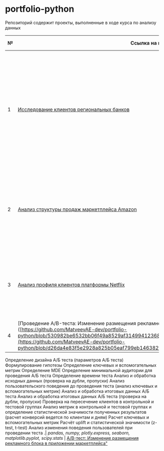 # portfolio-python
Репозиторий содержит проекты, выполненные в ходе курса по анализу данных

№ | Ссылка на проект | Отрасль бизнеса | Описание | Используемые библиотеки | Презентация проекта 
---|---|---|---|---|---
1 | [Исследование клиентов региональных банков](https://github.com/MatveevAE-dev/portfolio-python/blob/530982be6532bb06f49a8529af31499412368ec2/bank_clients_research/bank_clients_research.ipynb)| Финтех, Банкинг | Исследование транзакций и баланса клиентов регионального банка и выделение портрета клиентов, которые склонны уходить из банка. Проведение EDA. Проверка статистических гипотез о поведении клиентов.| *pandas, numpy, seaborn, plotly* | [Презентация "Исследование клиентов региональных банков"]( https://drive.google.com/file/d/1zlyocYQJSvqsFZegKh2RaQtFfRDvMqxS/view?usp=sharing)
2 | [Анализ структуры продаж маркетплейса Amazon](https://github.com/MatveevAE-dev/portfolio-python/blob/530982be6532bb06f49a8529af31499412368ec2/amazon_marketplace_data/amazon_marketplace_data.ipynb)| Маркетплейсы | Исследование структуры продаж и профиля клиентов на меркетплейсе Amazon. Проведение EDA. Проверка статистических гипотез о поведении клиентов.| *pandas, numpy, matplotlib, seaborn, plotly* | [Презентация "Анализ структуры продаж маркетплейса Amazon"]( https://drive.google.com/file/d/1HiJ778r0WrA1CIlQ_h6Gm8cP9uNQgyFG/view?usp=sharing)
3 | [Анализ профиля клиентов платформы Netflix](https://github.com/MatveevAE-dev/portfolio-python/blob/530982be6532bb06f49a8529af31499412368ec2/netflix_users_analysis/netflix_users_analysis.ipynb)| Стриминговые сервисы | Исследование профиля клиентов на меркетплейсе Amazon. Проведение EDA. Проверка статистических гипотез о поведении клиентов.| *pandas, numpy, seaborn, plotly* | [Презентация "Анализ профиля клиентов платформы Netflix"](https://drive.google.com/file/d/1Yfz1aAYV1X3TxtlSehlXXhC6YoiIeFoB/view?usp=sharing)
4 | [Проведение A/B-теста: Изменение размещения рекламного блока в приложении маркетплейса]([https://github.com/MatveevAE-dev/portfolio-python/blob/530982be6532bb06f49a8529af31499412368ec2/netflix_users_analysis/netflix_users_analysis.ipynb](https://github.com/MatveevAE-dev/portfolio-python/blob/d26da4e83f5e2928a825b05eaf799eb146382f00/A_B%20test%20marketplace/FP_A_B_test.ipynb)| Маркетплейсы | Задачи, решаемые при проведении А/Б теста:
Определение дизайна А/Б теста (параметров А/Б теста)
Формулирование гипотезы
Определение ключевых и вспомогательных метрик
Определение MDE
Определение минимальной аудитории для проведения А/Б теста
Определение времени теста
Анализ и обработка исходных данных (проверка на дубли, пропуски)
Анализ пользовательского поведения до проведения теста (анализ ключевых и вспомогательных метрик)
Анализ и обработка итоговых данных А/Б теста
Анализ и обработка итоговых данных А/Б теста (проверка на дубли, пропуски)
Проверка на пересечение клиентов в контрольной и тестовой группах
Анализ метрик в контрольной и тестовой группах и определение статистической значимости полученных результатов (расчет конверсий ведется по клиентам и дням)
Расчет ключевых и вспомогательных метрик
Расчёт uplift и статистической значимости (z-test, t-test)
Анализ изменения поведения пользователей при проведении теста
.| *pandas, numpy, plotly.express, seaborn, matplotlib.pyplot, scipy.stats* | [A/B-тест: Изменение размещения рекламного блока в приложении маркетплейса"](https://docs.google.com/document/d/1QVAaP5TpBmGKUTK1TkSHfVGtSta2wZmY3O4HXkvB9X8/edit?usp=sharing)
